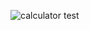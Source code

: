 ![calculator test](https://github.com/AEAnninga/winc_assignment_cd/actions/workflows/run-tests.yml/badge.svg)
